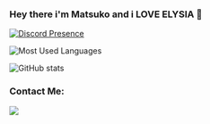 ### Hey there i'm Matsuko and i LOVE ELYSIA 👋

<!--
**Matsko3/Matsko3** is a ✨ _special_ ✨ repository because its `README.md` (this file) appears on your GitHub profile.

Here are some ideas to get you started:

- 🔭 I’m currently working on ...
- 🌱 I’m currently learning ...
- 👯 I’m looking to collaborate on ...
- 🤔 I’m looking for help with ...
- 💬 Ask me about ...
- 📫 How to reach me: ...
- 😄 Pronouns: ...
- ⚡ Fun fact: ...
-->
[![Discord Presence](https://lanyard.cnrad.dev/api/546365344433045517?bg=ffe9f6)](https://discord.com/users/546365344433045517)

![Most Used Languages](https://github-readme-stats.vercel.app/api/top-langs/?username=Matsko3&theme=radical&layout=compact&bg_color=00000000)

![GitHub stats](https://github-readme-stats.vercel.app/api?username=Matsko3&show_icons=true&theme=radical&&bg_color=00000000)

<!--
Contact Me
-->
<h3>
  Contact Me:
</h3>
<div align="left">
 <a href="https://discord.com/users/546365344433045517">
  <img src="https://skillicons.dev/icons?i=discord">
 </a>
</div>


